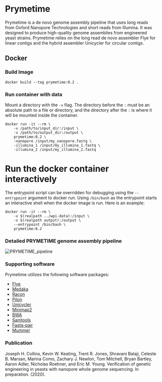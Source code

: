 # Prymetime

Prymetime is a de novo genome assembly pipeline that uses long reads from Oxford Nanopore Technologies and short reads from Illumina. It was designed to produce high-quality genome assemblies from engineered yeast strains. Prymetime relies on the long read de novo assembler Flye for linear contigs and the hybrid assembler Unicycler for circular contigs.

## Docker

### Build Image

```shell
docker build --tag prymetime:0.2 .
```

### Run container with data

Mount a directory with the `-v` flag. The directory before the `:`
must be an absolute path to a file or directory, and the directory
after the `:` is where it will be mounted inside the container.

```shell
docker run -it --rm \
    -v /path/to/input_dir:/input \
    -v /path/to/output_dir:/output \
    prymetime:0.2 \
    -nanopore /input/my_nanopore.fastq \
    -illumina_1 /input/my_illumina_1.fastq \
    -illumina_2 /input/my_illumina_2.fastq
```



# Run the docker container interactively

The entrypoint script can be overridden for debugging using the
`--entrypoint` argument to docker run. Using `/bin/bash` as the
entrypoint starts an interactive shell when the docker image is
run. Here is an example:

```shell
docker run -it --rm \
    -v $(realpath ../wpi-data):/input \
    -v $(realpath output):/output \
    --entrypoint /bin/bash \
    prymetime:0.2
```

### Detailed PRYMETIME genome assembly pipeline

![PRYMETIME_pipeline](https://github.com/jcollins1x/PRYMETIME/blob/master/docs/PRYMETIME_pipeline_description.png)

### Supporting software
Prymetime utilizes the following software packages:
* [Flye](https://github.com/fenderglass/Flye)
* [Medaka](https://github.com/nanoporetech/medaka)
* [Racon](https://github.com/lbcb-sci/racon)
* [Pilon](https://github.com/broadinstitute/pilon)
* [Unicycler](https://github.com/rrwick/Unicycler)
* [Minimap2](https://github.com/lh3/minimap2)
* [BWA](https://github.com/lh3/bwa)
* [Samtools](https://github.com/samtools/samtools)
* [Fastq-pair](https://github.com/linsalrob/fastq-pair)
* [Mummer](https://github.com/mummer4/mummer)

### Publication

Joseph H. Collins, Kevin W. Keating, Trent R. Jones, Shravani Balaji, Celeste B. Marsan, Marina Como, Zachary J. Newlon, Tom Mitchell, Bryan Bartley, Aaron Adler, Nicholas Roehner, and Eric M. Young. Verification of genetic engineering in yeasts with nanopore whole genome sequencing. In preparation. (2020).
